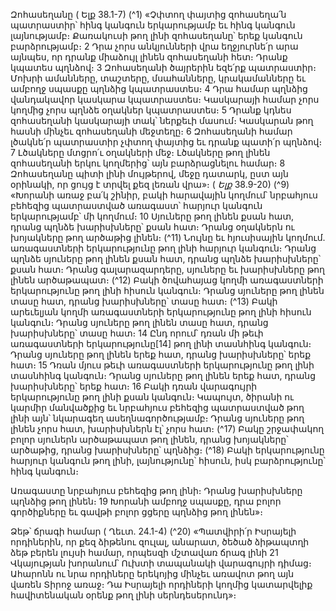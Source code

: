 
Զոհասեղանը
( Ելք 38.1-7)
(^1) «Չփտող փայտից զոհասեղա՛ն պատրաստիր՝ հինգ կանգուն երկարությամբ եւ հինգ կանգուն լայնությամբ։
Քառակուսի թող լինի զոհասեղանը՝ երեք կանգուն բարձրությամբ։ 2 Դրա չորս անկյունների վրա եղջյուրնե՛ր արա
այնպես, որ դրանք միաձույլ լինեն զոհասեղանի հետ։ Դրանք կպատես պղնձով։ 3 Զոհասեղանի ծայրերին եզե՛րք
պատրաստիր։ Մոխրի ամանները, տաշտերը, մսահանները, կրակամանները եւ ամբողջ սպասքը պղնձից
կպատրաստես։ 4 Դրա համար պղնձից վանդակավոր կասկարա կպատրաստես։ Կասկարայի համար չորս կողմից չորս
պղնձե օղակներ կպատրաստես։ 5 Դրանք կդնես զոհասեղանի կասկարայի տակ՝ ներքեւի մասում։ Կասկարան թող
հասնի մինչեւ զոհասեղանի մեջտեղը։ 6 Զոհասեղանի համար լծակնե՛ր պատրաստիր չփտող փայտից եւ դրանք պատի՛ր
պղնձով։ 7 Լծակները մտցրո՛ւ օղակների մեջ։ Լծակները թող լինեն զոհասեղանի երկու կողմերից՝ այն բարձրացնելու
համար։ 8 Զոհասեղանը պիտի լինի մույթերով, մեջը դատարկ, ըստ այն օրինակի, որ ցույց է տրվել քեզ լեռան վրա»։
( _Ելք_ 38.9-20)
(^9) «Խորանի առաջ բա՛կ շինիր, բակի հարավային կողմում՝ նրբահյուս բեհեզից պատրաստված առագաստ՝ հարյուր
կանգուն երկարությամբ՝ մի կողմում։ 10 Սյուները թող լինեն քսան հատ, դրանց պղնձե խարիսխները՝ քսան հատ։ Դրանց
օղակներն ու խոյակները թող արծաթից լինեն։
(^11) Նույնը եւ հյուսիսային կողմում. առագաստների երկարությունը թող լինի հարյուր կանգուն։ Դրանց պղնձե
սյուները թող լինեն քսան հատ, դրանց պղնձե խարիսխները՝ քսան հատ։ Դրանց գալարազարդերը, սյուները եւ
խարիսխները թող լինեն արծաթապատ։
(^12) Բակի ծովահայաց կողմի առագաստների երկարությունը թող լինի հիսուն կանգուն։ Դրանց սյուները թող լինեն
տասը հատ, դրանց խարիսխները՝ տասը հատ։
(^13) Բակի արեւելյան կողմի առագաստների երկարությունը թող լինի հիսուն կանգուն։ Դրանց սյուները թող լինեն
տասը հատ, դրանց խարիսխները՝ տասը հատ։ 14 Ընդ որում՝ դռան մի թեւի առագաստների երկարությունը[14] թող լինի
տասնհինգ կանգուն։ Դրանց սյուները թող լինեն երեք հատ, դրանց խարիսխները՝ երեք հատ։ 15 Դռան մյուս թեւի
առագաստների երկարությունը թող լինի տասնհինգ կանգուն։ Դրանց սյուները թող լինեն երեք հատ, դրանց
խարիսխները՝ երեք հատ։ 16 Բակի դռան վարագույրի երկարությունը թող լինի քսան կանգուն։ Կապույտ, ծիրանի ու
կարմիր մանվածքից եւ նրբահյուս բեհեզից պատրաստված թող լինի այն՝ նկարագեղ ասեղնագործությամբ։ Դրանց
սյուները թող լինեն չորս հատ, խարիսխներն էլ՝ չորս հատ։
(^17) Բակը շրջափակող բոլոր սյուներն արծաթապատ թող լինեն, դրանց խոյակները՝ արծաթից, դրանց խարիսխները՝
պղնձից։
(^18) Բակի երկարությունը հարյուր կանգուն թող լինի, լայնությունը՝ հիսուն, իսկ բարձրությունը՝ հինգ կանգուն։


Առագաստը նրբահյուս բեհեզից թող լինի։ Դրանց խարիսխները պղնձից թող լինեն։ 19 Խորանի ամբողջ սպասքը,
դրա բոլոր գործիքները եւ գավթի բոլոր ցցերը պղնձից թող լինեն»։

Ձեթ՝ ճրագի համար
( Ղեւտ. 24.1-4)
(^20) «Պատվիրի՛ր Իսրայելի որդիներին, որ քեզ ձիթենու զուլալ, անարատ, ծեծած ձիթապտղի ձեթ բերեն լույսի համար,
որպեսզի մշտավառ ճրագ լինի 21 Վկայության խորանում՝ Ուխտի տապանակի վարագույրի դիմաց։ Ահարոնն ու նրա
որդիները երեկոյից մինչեւ առավոտ թող այն վառեն Տիրոջ առաջ։ Դա Իսրայելի որդիների կողմից կատարվելիք
հավիտենական օրենք թող լինի սերնդեսերունդ»։
